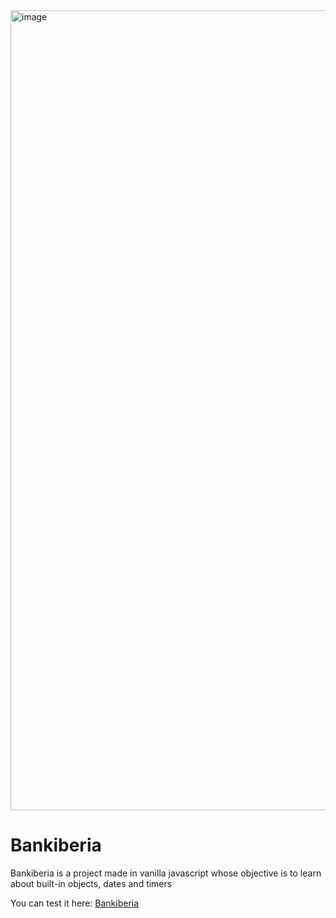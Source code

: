 <img width="1280" alt="image" src="https://github.com/hoxuro/Javascript-Projects/assets/86883781/e3541642-cf32-424d-a89b-4b08772d0151">
<h1>Bankiberia</h1>
<p>Bankiberia is a project made in vanilla javascript whose objective is to learn about built-in objects, dates and timers</p>
<p>You can test it here:  <a href="https://bankiberia-heriamezcua.netlify.app/" alt="_blank">Bankiberia</a></p>

